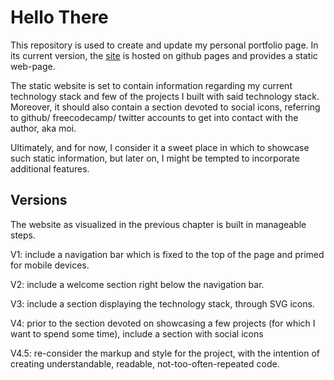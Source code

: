 # Hello There

This repository is used to create and update my personal portfolio page. In its current version, the [site](https://borntofrappe.github.io/) is hosted on github pages and provides a static web-page. 

The static website is set to contain information regarding my current technology stack and few of the projects I built with said technology stack. Moreover, it should also contain a section devoted to social icons, referring to github/ freecodecamp/ twitter accounts to get into contact with the author, aka moi.

Ultimately, and for now, I consider it a sweet place in which to showcase such static information, but later on, I might be tempted to incorporate additional features.

## Versions 

The website as visualized in the previous chapter is built in manageable steps.

V1: include a navigation bar which is fixed to the top of the page and primed for mobile devices.

V2: include a welcome section right below the navigation bar.

V3: include a section displaying the technology stack, through SVG icons.

V4: prior to the section devoted on showcasing a few projects (for which I want to spend some time), include a section with social icons

V4.5: re-consider the markup and style for the project, with the intention of creating understandable, readable, not-too-often-repeated code.